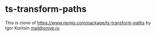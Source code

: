 # ts-transform-paths

This is clone of 
https://www.npmjs.com/package/ts-transform-paths
by Igor Kuritsin <mail@onive.ru>
